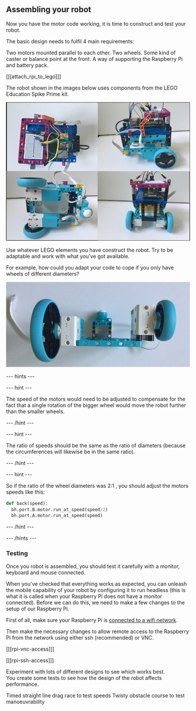 ## Assembling your robot

Now you have the motor code working, it is time to construct and test your robot.

The basic design needs to fulfil  4 main requirements:

Two motors mounted parallel to each other.
Two wheels.
Some kind of caster or balance point at the front.
A way of supporting the Raspberry Pi and battery pack.

[[[attach_rpi_to_lego]]]

The robot shown in the images below uses components from the LEGO Education Spike Prime kit.

![bottop](images/bot-grid.png)


Use whatever LEGO elements you have construct the robot. Try to be adaptable and work with what you've got available.

For example, how could you adapt your code to cope if you only have wheels of different diameters?

![wheels1](images/oddwheels2.jpg)

--- hints ---

--- hint ---

The speed of the motors would need to be adjusted to compensate for the fact that a
single rotation of the bigger wheel would move the robot further than the smaller wheels.

--- /hint ---

--- hint ---

The ratio of speeds should be the same as the ratio of diameters (because the circumferences will
likewise be in the same ratio).

--- /hint ---



--- hint ---

So if the ratio of the wheel diameters was 2:1 , you should adjust the motors speeds like this:

```python
def back(speed):
  bh.port.B.motor.run_at_speed(speed/2)
  bh.port.A.motor.run_at_speed(speed)

```

--- /hint ---

--- /hints ---

### Testing

Once you robot is assembled, you should test it carefully with a monitor, keyboard and mouse connected.

When you've checked that everything works as expected, you can unleash the mobile capability of your robot by configuring it to run headless (this is what it is called when your Raspberry Pi does not have a monitor connected).  Before we can do this, we need to make a few changes to the setup of our Raspberry Pi.

First of all, make sure your Raspberry Pi is [connected to a wifi network](https://www.raspberrypi.org/documentation/configuration/wireless/desktop.md).

Then make the necessary changes to allow remote access to the Raspberry Pi from the network using either ssh (recommended) or VNC.

[[[rpi-vnc-access]]]

[[[rpi-ssh-access]]]


Experiment with lots of different designs to see which works best.  
You create some tests to see how the design of the robot affects performance.

Timed straight line drag race to test speeds
Twisty obstacle course to test manoeuvrability  
